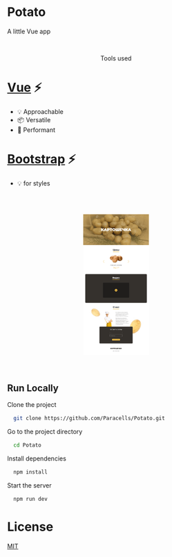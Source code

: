 # Potato

A little Vue app

<br/>
<p align="center">Tools used</p>

# [Vue](https://v3.vuejs.org/) ⚡

- 💡 Approachable
- 📦 Versatile
- 🔑 Performant
  <br>

# [Bootstrap](https://getbootstrap.com/) ⚡

- 💡 for styles

<br/>

<br/>
<p align="center">
<img src="page.png" height="30%" width="30%">
</p>
<br/>

## Run Locally

Clone the project

```bash
  git clone https://github.com/Paracells/Potato.git
```

Go to the project directory

```bash
  cd Potato
```

Install dependencies

```bash
  npm install
```

Start the server

```bash
  npm run dev
```

# License

[MIT](https://choosealicense.com/licenses/mit/)
